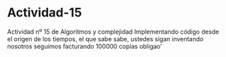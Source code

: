 # Actividad-15
Actividad nº 15 de Algoritmos y complejidad
Implementando código desde el origen de los tiempos,
el que sabe sabe, ustedes sigan inventando nosotros seguimos facturando 
100000 copias obligao'
